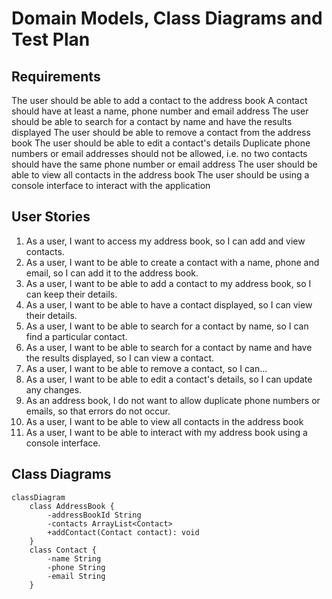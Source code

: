 # Domain Models, Class Diagrams and Test Plan

## Requirements

The user should be able to add a contact to the address book
A contact should have at least a name, phone number and email address
The user should be able to search for a contact by name and have the results displayed
The user should be able to remove a contact from the address book
The user should be able to edit a contact's details
Duplicate phone numbers or email addresses should not be allowed, i.e. no two contacts should have the same phone number or email address
The user should be able to view all contacts in the address book
The user should be using a console interface to interact with the application

## User Stories

1. As a user, I want to access my address book, so I can add and view contacts.
2. As a user, I want to be able to create a contact with a name, phone and email, so I can add it to the address book.
3. As a user, I want to be able to add a contact to my address book, so I can keep their details. 
3. As a user, I want to be able to have a contact displayed, so I can view their details. 
4. As a user, I want to be able to search for a contact by name, so I can find a particular contact. 
5. As a user, I want to be able to search for a contact by name and have the results displayed, so I can view a contact.
6. As a user, I want to be able to remove a contact, so I can...
7. As a user, I want to be able to edit a contact's details, so I can update any changes. 
8. As an address book, I do not want to allow duplicate phone numbers or emails, so that errors do not occur.
9. As a user, I want to be able to view all contacts in the address book
10. As a user, I want to be able to interact with my address book using a console interface. 

## Class Diagrams

```mermaid
classDiagram
    class AddressBook {
        -addressBookId String
        -contacts ArrayList<Contact>
        +addContact(Contact contact): void
    }
    class Contact {
        -name String
        -phone String
        -email String
    }
```

